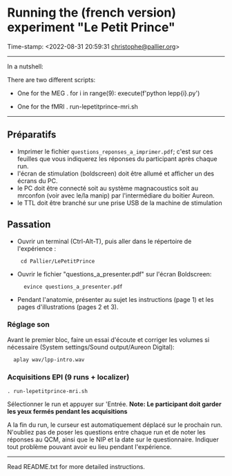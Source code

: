 Running the (french version) experiment "Le Petit Prince"
=======================================================================

Time-stamp: <2022-08-31 20:59:31 christophe@pallier.org>


-------------

In  a nutshell:

There are two different scripts: 

- One for the MEG
    . for i in range(9): execute(f'python lepp{i}.py')

- One for the fMRI
    . run-lepetitprince-mri.sh




-------------

## Préparatifs ##

* Imprimer le fichier `questions_reponses_a_imprimer.pdf`; c'est sur ces feuilles que vous
indiquerez les réponses du participant après chaque run.
* l'écran de stimulation (boldscreen) doit être allumé et afficher un des écrans du PC.
* le PC doit être connecté soit au système magnacoustics soit au mrconfon (voir avec le/la manip) par l'intermédiare du boitier Aureon.
* le TTL doit être branché sur une  prise USB de la machine de stimulation

## Passation ##

* Ouvrir un terminal (Ctrl-Alt-T), puis aller dans le répertoire de l'expérience :

       cd Pallier/LePetitPrince

* Ouvrir le fichier "questions_a_presenter.pdf" sur l'écran Boldscreen:

        evince questions_a_presenter.pdf

* Pendant l'anatomie, présenter au sujet les instructions (page 1) et les pages d'illustrations (pages 2 et 3).

### Réglage son ###

Avant le premier bloc, faire un essai d'écoute et corriger les volumes si nécessaire (System settings/Sound output/Aureon Digital):

      aplay wav/lpp-intro.wav

### Acquisitions EPI (9 runs + localizer) ###

    . run-lepetitprince-mri.sh

Sélectionner le run et appuyer sur 'Entrée. **Note: Le participant doit garder les yeux fermés pendant les acquisitions**

A la fin du run, le curseur est automatiquement déplacé sur le prochain run. N'oubliez pas de poser les questions entre chaque run et de noter les réponses au QCM, ainsi que le NIP et la date sur le questionnaire. Indiquer tout problème pouvant avoir eu lieu pendant l'expérience.

---
Read README.txt for more detailed instructions.
